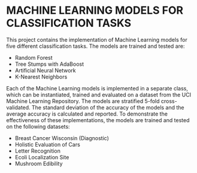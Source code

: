 # MACHINE LEARNING MODELS FOR CLASSIFICATION TASKS
This project contains the implementation of Machine Learning models for five different classification tasks. The models are trained and tested are:
-  Random Forest
-  Tree Stumps with AdaBoost
-  Artificial Neural Network
-  K-Nearest Neighbors

Each of the Machine Learning models is implemented in a separate class, which can be instantiated, trained and evaluated on a dataset from the UCI Machine Learning Repository. The models are stratified 5-fold cross-validated. The standard deviation of the accuracy of the models and the average accuracy is calculated and reported.
To demonstrate the effectiveness of these implementations, the models are trained and tested on the following datasets:
-  Breast Cancer Wisconsin (Diagnostic)
-  Holistic Evaluation of Cars
-  Letter Recognition
-  Ecoli Localization Site
-  Mushroom Edibility
